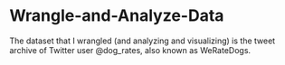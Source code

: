 # Wrangle-and-Analyze-Data
The dataset that I  wrangled (and analyzing and visualizing) is the tweet archive of Twitter user @dog_rates, also known as WeRateDogs. 
